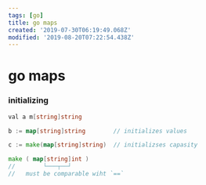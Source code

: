 ```yaml
---
tags: [go]
title: go maps
created: '2019-07-30T06:19:49.068Z'
modified: '2019-08-20T07:22:54.438Z'
---
```


# go maps


### initializing

```go
val a m[string]string

b := map[string]string        // initializes values

c := make(map[string]string)  // initializses capasity
```

```go
make ( map[string]int )
//        └───┬──┘
//   must be comparable wiht `==`
```
